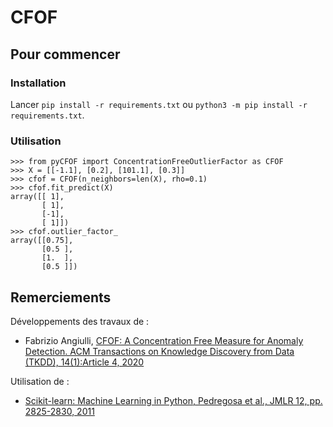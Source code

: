 # CFOF

## Pour commencer

### Installation

Lancer `pip install -r requirements.txt` ou `python3 -m pip install -r requirements.txt`.

### Utilisation

    >>> from pyCFOF import ConcentrationFreeOutlierFactor as CFOF
    >>> X = [[-1.1], [0.2], [101.1], [0.3]]
    >>> cfof = CFOF(n_neighbors=len(X), rho=0.1)
    >>> cfof.fit_predict(X)
    array([[ 1],
           [ 1],
           [-1],
           [ 1]])
    >>> cfof.outlier_factor_
    array([[0.75],
           [0.5 ],
           [1.  ],
           [0.5 ]])

## Remerciements

Développements des travaux de :
 - Fabrizio Angiulli, [CFOF: A Concentration Free Measure for Anomaly Detection. ACM Transactions on Knowledge Discovery from Data (TKDD), 14(1):Article 4, 2020](https://dl.acm.org/doi/abs/10.1145/3362158)


Utilisation de :
 - [Scikit-learn: Machine Learning in Python, Pedregosa et al., JMLR 12, pp. 2825-2830, 2011](https://scikit-learn.org/stable/index.html)
